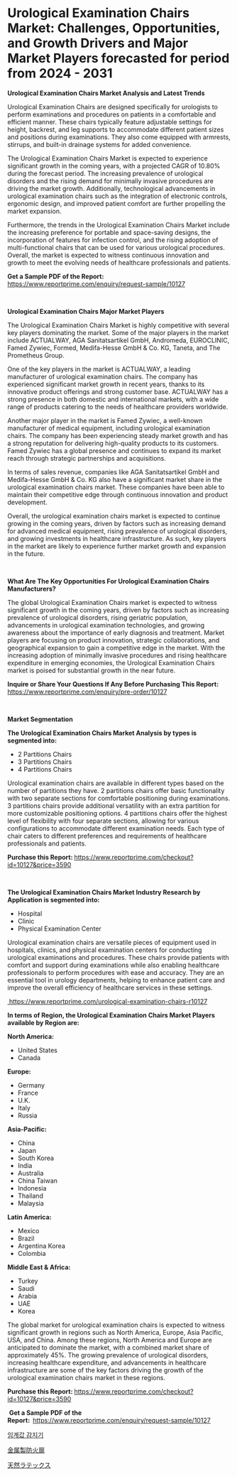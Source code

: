 <p><h1>Urological Examination Chairs Market: Challenges, Opportunities, and Growth Drivers and Major Market Players forecasted for period from 2024 - 2031</h1></p><p><strong>Urological Examination Chairs Market Analysis and Latest Trends</strong></p>
<p><p>Urological Examination Chairs are designed specifically for urologists to perform examinations and procedures on patients in a comfortable and efficient manner. These chairs typically feature adjustable settings for height, backrest, and leg supports to accommodate different patient sizes and positions during examinations. They also come equipped with armrests, stirrups, and built-in drainage systems for added convenience.</p><p>The Urological Examination Chairs Market is expected to experience significant growth in the coming years, with a projected CAGR of 10.80% during the forecast period. The increasing prevalence of urological disorders and the rising demand for minimally invasive procedures are driving the market growth. Additionally, technological advancements in urological examination chairs such as the integration of electronic controls, ergonomic design, and improved patient comfort are further propelling the market expansion.</p><p>Furthermore, the trends in the Urological Examination Chairs Market include the increasing preference for portable and space-saving designs, the incorporation of features for infection control, and the rising adoption of multi-functional chairs that can be used for various urological procedures. Overall, the market is expected to witness continuous innovation and growth to meet the evolving needs of healthcare professionals and patients.</p></p>
<p><strong>Get a Sample PDF of the Report:&nbsp;</strong> <a href="https://www.reportprime.com/enquiry/request-sample/10127">https://www.reportprime.com/enquiry/request-sample/10127</a></p>
<p>&nbsp;</p>
<p><strong>Urological Examination Chairs Major Market Players</strong></p>
<p><p>The Urological Examination Chairs Market is highly competitive with several key players dominating the market. Some of the major players in the market include ACTUALWAY, AGA Sanitatsartikel GmbH, Andromeda, EUROCLINIC, Famed Zywiec, Formed, Medifa-Hesse GmbH & Co. KG, Taneta, and The Prometheus Group.</p><p>One of the key players in the market is ACTUALWAY, a leading manufacturer of urological examination chairs. The company has experienced significant market growth in recent years, thanks to its innovative product offerings and strong customer base. ACTUALWAY has a strong presence in both domestic and international markets, with a wide range of products catering to the needs of healthcare providers worldwide.</p><p>Another major player in the market is Famed Zywiec, a well-known manufacturer of medical equipment, including urological examination chairs. The company has been experiencing steady market growth and has a strong reputation for delivering high-quality products to its customers. Famed Zywiec has a global presence and continues to expand its market reach through strategic partnerships and acquisitions.</p><p>In terms of sales revenue, companies like AGA Sanitatsartikel GmbH and Medifa-Hesse GmbH & Co. KG also have a significant market share in the urological examination chairs market. These companies have been able to maintain their competitive edge through continuous innovation and product development.</p><p>Overall, the urological examination chairs market is expected to continue growing in the coming years, driven by factors such as increasing demand for advanced medical equipment, rising prevalence of urological disorders, and growing investments in healthcare infrastructure. As such, key players in the market are likely to experience further market growth and expansion in the future.</p></p>
<p>&nbsp;</p>
<p><strong>What Are The Key Opportunities For Urological Examination Chairs Manufacturers?</strong></p>
<p><p>The global Urological Examination Chairs market is expected to witness significant growth in the coming years, driven by factors such as increasing prevalence of urological disorders, rising geriatric population, advancements in urological examination technologies, and growing awareness about the importance of early diagnosis and treatment. Market players are focusing on product innovation, strategic collaborations, and geographical expansion to gain a competitive edge in the market. With the increasing adoption of minimally invasive procedures and rising healthcare expenditure in emerging economies, the Urological Examination Chairs market is poised for substantial growth in the near future.</p></p>
<p><strong>Inquire or Share Your Questions If Any Before Purchasing This Report:</strong> <a href="https://www.reportprime.com/enquiry/pre-order/10127">https://www.reportprime.com/enquiry/pre-order/10127</a></p>
<p>&nbsp;</p>
<p><strong>Market Segmentation</strong></p>
<p><strong>The Urological Examination Chairs Market Analysis by types is segmented into:</strong></p>
<p><ul><li>2 Partitions Chairs</li><li>3 Partitions Chairs</li><li>4 Partitions Chairs</li></ul></p>
<p><p>Urological examination chairs are available in different types based on the number of partitions they have. 2 partitions chairs offer basic functionality with two separate sections for comfortable positioning during examinations. 3 partitions chairs provide additional versatility with an extra partition for more customizable positioning options. 4 partitions chairs offer the highest level of flexibility with four separate sections, allowing for various configurations to accommodate different examination needs. Each type of chair caters to different preferences and requirements of healthcare professionals and patients.</p></p>
<p><strong>Purchase this Report:&nbsp;</strong><a href="https://www.reportprime.com/checkout?id=10127&price=3590">https://www.reportprime.com/checkout?id=10127&price=3590</a></p>
<p>&nbsp;</p>
<p><strong>The Urological Examination Chairs Market Industry Research by Application is segmented into:</strong></p>
<p><ul><li>Hospital</li><li>Clinic</li><li>Physical Examination Center</li></ul></p>
<p><p>Urological examination chairs are versatile pieces of equipment used in hospitals, clinics, and physical examination centers for conducting urological examinations and procedures. These chairs provide patients with comfort and support during examinations while also enabling healthcare professionals to perform procedures with ease and accuracy. They are an essential tool in urology departments, helping to enhance patient care and improve the overall efficiency of healthcare services in these settings.</p></p>
<p><a href="https://www.reportprime.com/urological-examination-chairs-r10127">&nbsp;https://www.reportprime.com/urological-examination-chairs-r10127</a></p>
<p><strong>In terms of Region, the Urological Examination Chairs Market Players available by Region are:</strong></p>
<p>
    <p> <strong> North America: </strong>
        <ul>
            <li>United States</li>
            <li>Canada</li>
        </ul>
        </p> 
    <p> <strong> Europe: </strong>
        <ul>
            <li>Germany</li>
            <li>France</li>
            <li>U.K.</li>
            <li>Italy</li>
            <li>Russia</li>
        </ul>
        </p> 
    <p> <strong> Asia-Pacific: </strong>
        <ul>
            <li>China</li>
            <li>Japan</li>
            <li>South Korea</li>
            <li>India</li>
            <li>Australia</li>
            <li>China Taiwan</li>
            <li>Indonesia</li>
            <li>Thailand</li>
            <li>Malaysia</li>
        </ul>
        </p> 
    <p> <strong> Latin America: </strong>
        <ul>
            <li>Mexico</li>
            <li>Brazil</li>
            <li>Argentina Korea</li>
            <li>Colombia</li>
        </ul>
        </p> 
    <p> <strong> Middle East & Africa: </strong>
        <ul>
            <li>Turkey</li>
            <li>Saudi</li>
            <li>Arabia</li>
            <li>UAE</li>
            <li>Korea</li>
        </ul>
    </p>
    </p>
<p><p>The global market for urological examination chairs is expected to witness significant growth in regions such as North America, Europe, Asia Pacific, USA, and China. Among these regions, North America and Europe are anticipated to dominate the market, with a combined market share of approximately 45%. The growing prevalence of urological disorders, increasing healthcare expenditure, and advancements in healthcare infrastructure are some of the key factors driving the growth of the urological examination chairs market in these regions.</p></p>
<p><strong>Purchase this Report: </strong><a href="https://www.reportprime.com/checkout?id=10127&price=3590">https://www.reportprime.com/checkout?id=10127&price=3590</a></p>
<p>&nbsp;<strong>Get a Sample PDF of the Report:&nbsp;&nbsp;</strong><a href="https://www.reportprime.com/enquiry/request-sample/10127">https://www.reportprime.com/enquiry/request-sample/10127</a></p>
<p><strong></strong></p>
<p><p><a href="https://github.com/rustymarie2024/Market-Research-Report-List-1/blob/main/181264574134.md">임계값 감지기</a></p><p><a href="https://github.com/mares423/Market-Research-Report-List-1/blob/main/795334879227.md">金属製防火扉</a></p><p><a href="https://github.com/FredaJerde/Market-Research-Report-List-1/blob/main/612148379228.md">天然ラテックス</a></p></p>